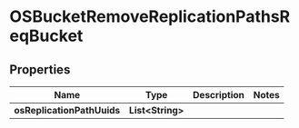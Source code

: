 # OSBucketRemoveReplicationPathsReqBucket

## Properties
Name | Type | Description | Notes
------------ | ------------- | ------------- | -------------
**osReplicationPathUuids** | **List&lt;String&gt;** |  | 
